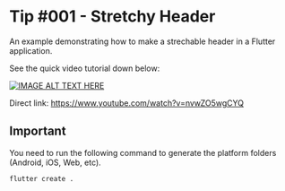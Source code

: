 # Tip #001 - Stretchy Header
An example demonstrating how to make a strechable header in a Flutter application.

See the quick video tutorial down below:

[![IMAGE ALT TEXT HERE](https://img.youtube.com/vi/nvwZO5wgCYQ/0.jpg)](https://www.youtube.com/watch?v=nvwZO5wgCYQ)

Direct link: https://www.youtube.com/watch?v=nvwZO5wgCYQ

## Important

You need to run the following command to generate the platform folders (Android, iOS, Web, etc).

```
flutter create .
```
